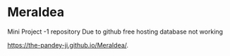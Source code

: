 # MeraIdea
Mini Project -1 repository
Due to github free hosting database not working

 https://the-pandey-ji.github.io/MeraIdea/.
